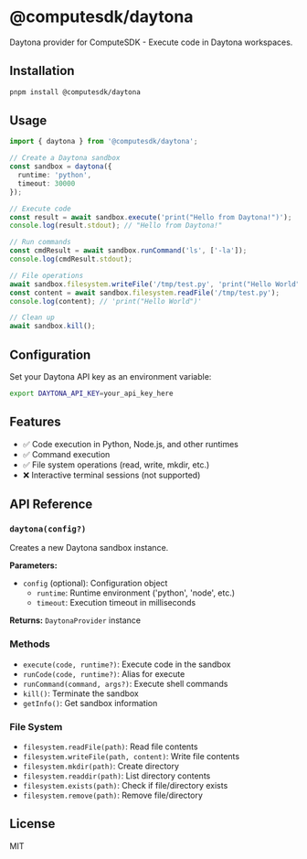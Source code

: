 # @computesdk/daytona

Daytona provider for ComputeSDK - Execute code in Daytona workspaces.

## Installation

```bash
pnpm install @computesdk/daytona
```

## Usage

```typescript
import { daytona } from '@computesdk/daytona';

// Create a Daytona sandbox
const sandbox = daytona({
  runtime: 'python',
  timeout: 30000
});

// Execute code
const result = await sandbox.execute('print("Hello from Daytona!")');
console.log(result.stdout); // "Hello from Daytona!"

// Run commands
const cmdResult = await sandbox.runCommand('ls', ['-la']);
console.log(cmdResult.stdout);

// File operations
await sandbox.filesystem.writeFile('/tmp/test.py', 'print("Hello World")');
const content = await sandbox.filesystem.readFile('/tmp/test.py');
console.log(content); // 'print("Hello World")'

// Clean up
await sandbox.kill();
```

## Configuration

Set your Daytona API key as an environment variable:

```bash
export DAYTONA_API_KEY=your_api_key_here
```

## Features

- ✅ Code execution in Python, Node.js, and other runtimes
- ✅ Command execution
- ✅ File system operations (read, write, mkdir, etc.)
- ❌ Interactive terminal sessions (not supported)

## API Reference

### `daytona(config?)`

Creates a new Daytona sandbox instance.

**Parameters:**
- `config` (optional): Configuration object
  - `runtime`: Runtime environment ('python', 'node', etc.)
  - `timeout`: Execution timeout in milliseconds

**Returns:** `DaytonaProvider` instance

### Methods

- `execute(code, runtime?)`: Execute code in the sandbox
- `runCode(code, runtime?)`: Alias for execute
- `runCommand(command, args?)`: Execute shell commands
- `kill()`: Terminate the sandbox
- `getInfo()`: Get sandbox information

### File System

- `filesystem.readFile(path)`: Read file contents
- `filesystem.writeFile(path, content)`: Write file contents
- `filesystem.mkdir(path)`: Create directory
- `filesystem.readdir(path)`: List directory contents
- `filesystem.exists(path)`: Check if file/directory exists
- `filesystem.remove(path)`: Remove file/directory

## License

MIT